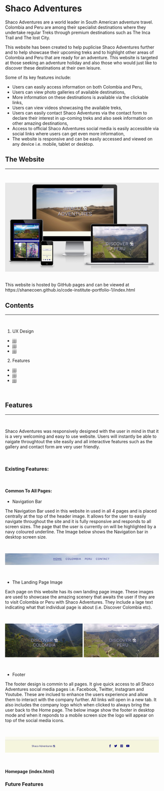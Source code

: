 # Shaco Adventures

Shaco Adventures are a world leader in South American adventure travel. 
Colombia and Peru are among their specialist destinations where they undertake 
regular Treks through premium destinations such as The Inca Trail and The lost 
City. 

This website has been created to help puplicise Shaco Adventures further and to help
showcase their upcoming treks and to highlight other areas of Colombia and Peru that 
are ready for an adventure. This website is targeted at those seeking an adventure
holiday and also those who would just like to discover these destinations at their own leisure.

Some of its key features include:

* Users can easily access information on both Colombia and Peru,
* Users can view photo galleries of available destinations,
* More information on these destinations is available via the clickable links,
* Users can view videos showcasing the available treks,
* Users can easily contact Shaco Adventures via the contact form to declare their interest
in up-coming treks and also seek information on other amazing destinations,
* Access to official Shaco Adventures social media is easily accessible via social links
where users can get even more information,
* The website is responsive and can be easily accessed and viewed on any device i.e. 
mobile, tablet or desktop.

## The Website
<hr>
<br>

![Image of website in various screen sizes](assets/images/readme-shaco-responsive.png)

<br>
This website is hosted by GitHub pages and can be viewed at 
https://shanecoen.github.io/code-institute-portfolio-1/index.html

<br>

## Contents 
<hr>
<br>

1. UX Design
* jjjj
* jjjj
* jjjj
2. Features
* jjjj
* jjjj
* jjjj

<br>

## Features
<hr>
<br>

Shaco Adventures was responsively designed with the user in mind in that it is a very
welcoming and easy to use website. Users will instantly be able to naigate throughtout the site
easily and all interactive features such as the gallery and contact form are very user friendly. 

<br>

### Existing Features:

<br>

#### Common To All Pages:


* Navigation Bar

The Navigation Bar used in this website in used in all 4 pages and is placed centrally at the top of the header image.
It allows for the user to easily navigate throughout the site and it is fully responsive and responds to all screen sizes.
The page that the user is currently on will be highlighted by a navy coloured underline. The Image below shows the Navigation bar in desktop screen size. 

<br>

![Image of Navigation Bar from website](assets/images/readme-navbar.jpg)

<br>

* The Landing Page Image

Each page on this website has its own landing page image. These images are used to showcase the amazing scenery that awaits the user if they are to
visit Colombia or Peru with Shaco Adventures. They include a lage text indicating what that individual page is about (i.e. Discover Colombia etc).

<br>

![Image of Landing Pages from website](assets/images/readme-landing-page.jpg)

<br>

* Footer

The footer design is commin to all pages. It give quick access to all Shaco Adventures social media pages i.e. Facebook, Twitter, Instagram and Youtube. 
These are inclued to enhance the users experience and allow them to interact with the company further. All links will open in a new tab.
It also includes the company logo which when clicked to always bring the user back to the Home page. The below image show the footer in desktop mode and when it reponds
to a mobile screen size the logo will appear on top of the social media icons.

<br>

![Image of Footer from website](assets/images/readme-footer.jpg)

<br>

#### Homepage (index.html)

### Future Features

